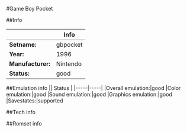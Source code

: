 #Game Boy Pocket

##Info

||Info|
|-----|-----|
|**Setname:**|gbpocket
|**Year:**|1996
|**Manufacturer:**|Nintendo
|**Status:**|good

##Emulation info
|| Status |
|-----|-----|
|Overall emulation:|good
|Color emulation:|good
|Sound emulation:|good
|Graphics emulation:|good
|Savestates:|supported

##Tech info

##Romset info

<!--- START OF EDITED COMMENT DO NOT TOUCH TEXT ABOVE-->
